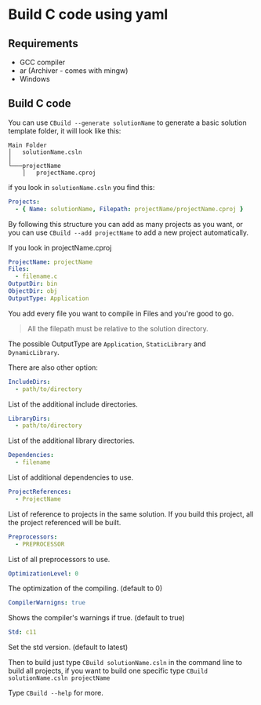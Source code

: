 # Build C code using yaml

Requirements
------------

- GCC compiler
- ar (Archiver - comes with mingw)
- Windows

Build C code
------------ 

You can use `CBuild --generate solutionName` to generate a basic solution template folder, it will look like this:

```
Main Folder
│   solutionName.csln    
│
└───projectName
    │   projectName.cproj

```

if you look in `solutionName.csln` you find this:

```yaml
Projects: 
  - { Name: solutionName, Filepath: projectName/projectName.cproj }
```

By following this structure you can add as many projects as you want, or you can use `CBuild --add projectName` to add a new project automatically.

If you look in projectName.cproj

```yaml
ProjectName: projectName
Files:
  - filename.c
OutputDir: bin
ObjectDir: obj
OutputType: Application
```

You add every file you want to compile in Files and you're good to go.

> All the filepath must be relative to the solution directory.

The possible OutputType are `Application`, `StaticLibrary` and `DynamicLibrary`.

There are also other option: 

```yaml
IncludeDirs:
  - path/to/directory
```
 List of the additional include directories.

```yaml
LibraryDirs:
  - path/to/directory
```
 List of the additional library directories.

```yaml
Dependencies:
  - filename
```
List of additional dependencies to use.

```yaml
ProjectReferences:
  - ProjectName
```
List of reference to projects in the same solution. If you build this project, all the project referenced will be built.

```yaml
Preprocessors:
  - PREPROCESSOR
```
List of all preprocessors to use.

```yaml
OptimizationLevel: 0
```
The optimization of the compiling. (default to 0)

```yaml
CompilerWarnigns: true
```
Shows the compiler's warnings if true. (default to true)

```yaml
Std: c11
```
Set the std version. (default to latest)

Then to build just type `CBuild solutionName.csln` in the command line to build all projects, if you want to build one specific type `CBuild solutionName.csln projectName`

Type `CBuild --help` for more.
